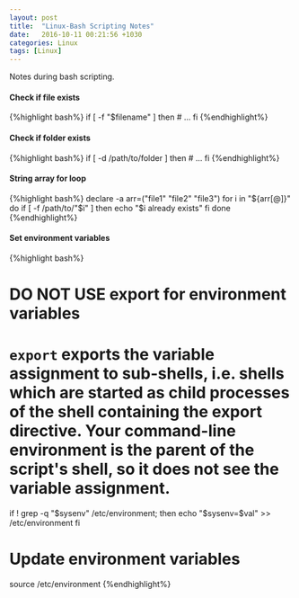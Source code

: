```yaml
---
layout: post
title:  "Linux-Bash Scripting Notes"
date:   2016-10-11 00:21:56 +1030
categories: Linux
tags: [Linux]
---
```

Notes during bash scripting.
<!--summary break-->


#### Check if file exists
{%highlight bash%}
if [ -f "$filename" ]
then
    # ...
fi
{%endhighlight%}

#### Check if folder exists
{%highlight bash%}
if [ -d /path/to/folder ]
then
    # ...
fi
{%endhighlight%}

#### String array for loop
{%highlight bash%}
declare -a arr=("file1" "file2" "file3")
for i in "${arr[@]}"
do
	if [ -f /path/to/"$i" ]
	then
		echo "$i already exists"
	fi
done
{%endhighlight%}

#### Set environment variables
{%highlight bash%}
# DO NOT USE export for environment variables
# `export` exports the variable assignment to sub-shells, i.e. shells which are started as child processes of the shell containing the export directive. Your command-line environment is the parent of the script's shell, so it does not see the variable assignment.

if ! grep -q "$sysenv" /etc/environment; then
	echo "$sysenv=$val" >> /etc/environment
fi
# Update environment variables
source /etc/environment
{%endhighlight%}